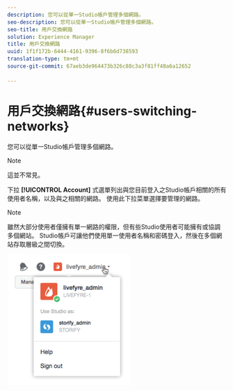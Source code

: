 ```yaml
---
description: 您可以從單一Studio帳戶管理多個網路。
seo-description: 您可以從單一Studio帳戶管理多個網路。
seo-title: 用戶交換網路
solution: Experience Manager
title: 用戶交換網路
uuid: 1f1f172b-6444-4161-9396-8f6b6d738593
translation-type: tm+mt
source-git-commit: 67aeb3de964473b326c88c3a3f81ff48a6a12652

---
```



# 用戶交換網路{#users-switching-networks}

您可以從單一Studio帳戶管理多個網路。

>[!NOTE]
>
>這並不常見。

下拉 **[!UICONTROL Account]** 式選單列出與您目前登入之Studio帳戶相關的所有使用者名稱，以及與之相關的網路。 使用此下拉菜單選擇要管理的網路。

>[!NOTE]
>
>雖然大部分使用者僅擁有單一網路的權限，但有些Studio使用者可能擁有或協調多個網站。 Studio帳戶可讓他們使用單一使用者名稱和密碼登入，然後在多個網站存取層級之間切換。

![](assets/UsersChangeAccount-285x300.png)

